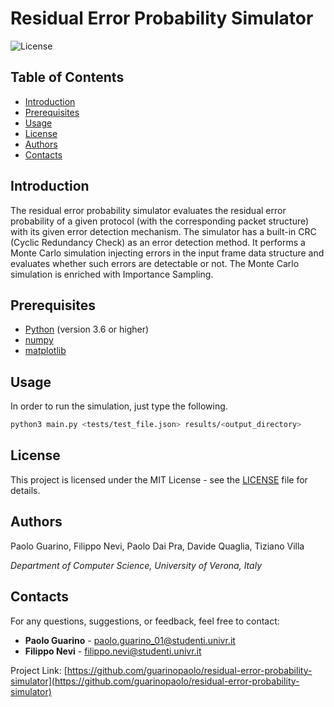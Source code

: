 # Residual Error Probability Simulator

![License](https://img.shields.io/badge/license-MIT-blue.svg)

## Table of Contents

- [Introduction](#introduction)
- [Prerequisites](#prerequisites)
- [Usage](#usage)
- [License](#license)
- [Authors](#authors)
- [Contacts](#contacts)

## Introduction

The residual error probability simulator evaluates the residual error probability of a given protocol (with the corresponding packet structure) with its given error detection mechanism. The simulator has a built-in CRC (Cyclic Redundancy Check) as an error detection method. It performs a Monte Carlo simulation injecting errors in the input frame data structure and evaluates whether such errors are detectable or not. The Monte Carlo simulation is enriched with Importance Sampling.

## Prerequisites

- [Python](https://www.python.org/downloads/) (version 3.6 or higher)
- [numpy](https://numpy.org/)
- [matplotlib](https://matplotlib.org/)

## Usage

In order to run the simulation, just type the following.
```sh
python3 main.py <tests/test_file.json> results/<output_directory>
```

## License

This project is licensed under the MIT License - see the [LICENSE](LICENSE) file for details.

## Authors ##

Paolo Guarino, Filippo Nevi, Paolo Dai Pra, Davide Quaglia, Tiziano Villa

*Department of Computer Science, University of Verona, Italy*

## Contacts

For any questions, suggestions, or feedback, feel free to contact:

- **Paolo Guarino** - [paolo.guarino_01@studenti.univr.it](mailto:paolo.guarino_01@studenti.univr.it)
- **Filippo Nevi** - [filippo.nevi@studenti.univr.it](mailto:filippo.nevi@studenti.univr.it)

Project Link: [https://github.com/guarinopaolo/residual-error-probability-simulator](https://github.com/guarinopaolo/residual-error-probability-simulator)
